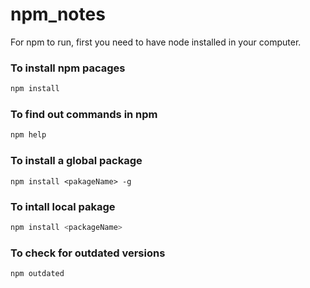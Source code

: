 # npm_notes
For npm to run, first you need to have node installed in your computer.
### To install npm pacages
```javascript
npm install
```
### To find out commands in npm
```javascript
npm help
```
### To install a global package
```javascipt
npm install <pakageName> -g
```
### To intall local pakage
```javascript
npm install <packageName> 
```
### To check for outdated versions
```javascript
npm outdated
```
